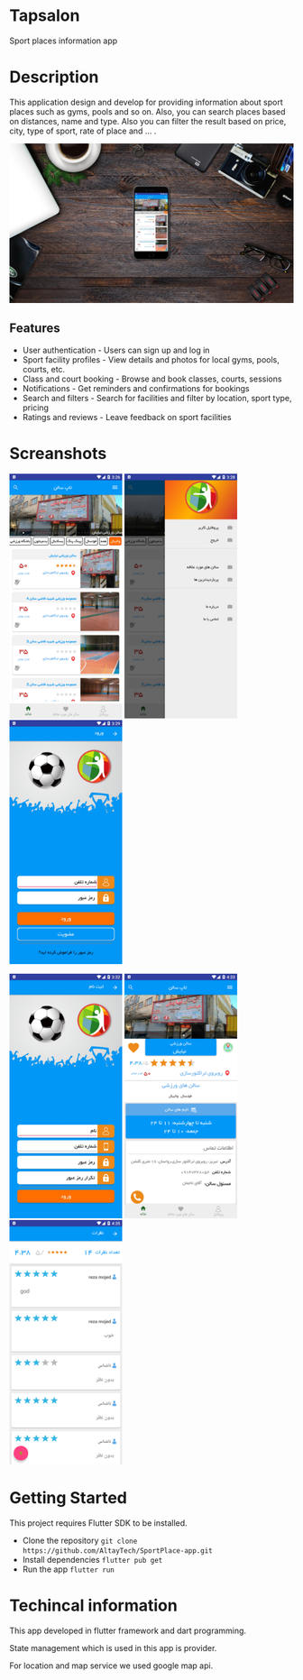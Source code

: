 # Tapsalon

Sport places information app

# Description

This application design and develop for providing information about sport places
such as gyms, pools and so on.
Also, you can search places based on distances, name and type. Also you can filter the result based
on price, city, type of sport, rate of place and ... .

![smartmockups1.jpg](screenshots%2Fsmartmockups1.jpg)

## Features

- User authentication - Users can sign up and log in
- Sport facility profiles - View details and photos for local gyms, pools, courts, etc.
- Class and court booking - Browse and book classes, courts, sessions
- Notifications - Get reminders and confirmations for bookings
- Search and filters - Search for facilities and filter by location, sport type, pricing
- Ratings and reviews - Leave feedback on sport facilities

# Screanshots

<img src="screenshots%2Fdevice-2019-07-01-115650.png" style="width: 200px;">    <img src="screenshots%2Fdevice-2019-07-01-115953.jpg" style="width: 200px; ">   <img src="screenshots%2Fdevice-2019-07-01-120055.jpg" style="width: 200px; ">

<img src="screenshots%2Fdevice-2019-07-01-120356.jpg" style="width: 200px;"> <img src="screenshots%2Fdevice-2019-07-01-131658.png" style="width: 200px; ">     <img src="screenshots%2Fdevice-2019-07-01-131954.png" style="width: 200px; "> 

# Getting Started

This project requires Flutter SDK to be installed.

- Clone the repository
`git clone https://github.com/AltayTech/SportPlace-app.git`
- Install dependencies
`flutter pub get`
- Run the app
`flutter run`

# Techincal information

This app developed in flutter framework and dart programming.

State management which is used in this app is provider.

For location and map service we used google map api.

#    













